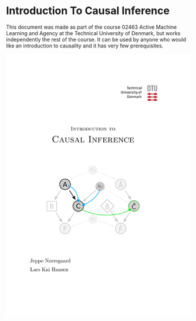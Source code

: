 # Introduction To Causal Inference

This document was made as part of the course 02463 Active Machine Learning and Agency at the Technical University of Denmark, but works independently the rest of the course. It can be used by anyone who would like an introduction to causality and it has very few prerequisites.  

![](frontpage.png "Introduction To Causal Inference")
